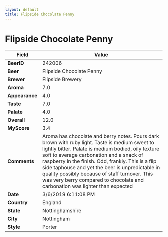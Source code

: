 ```yaml
---
layout: default
title: Flipside Chocolate Penny
---
```


# Flipside Chocolate Penny

| Field         | Value     |
|---------------|-----------|
| **BeerID** | 242006 |
| **Beer** | Flipside Chocolate Penny |
| **Brewer** | Flipside Brewery |
| **Aroma** | 7.0 |
| **Appearance** | 4.0 |
| **Taste** | 7.0 |
| **Palate** | 4.0 |
| **Overall** | 12.0 |
| **MyScore** | 3.4 |
| **Comments** | Aroma has chocolate and berry notes. Pours dark brown with ruby light. Taste is medium sweet to lightly bitter. Palate is medium bodied, oily texture soft to average carbonation and a snack of raspberry in the finish. Odd, frankly. This is a flip side taphouse and yet the beer is unpredictable in quality possibly because of staff turnover. This was very berry compared to chocolate and carbonation was lighter than expected  |
| **Date** | 3/6/2019 6:11:08 PM |
| **Country** | England |
| **State** | Nottinghamshire |
| **City** | Nottingham |
| **Style** | Porter |
